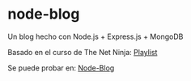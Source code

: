 # node-blog

Un blog hecho con Node.js + Express.js + MongoDB

Basado en el curso de The Net Ninja: [Playlist](https://www.youtube.com/playlist?list=PL4cUxeGkcC9jsz4LDYc6kv3ymONOKxwBU)

Se puede probar en: [Node-Blog](https://immense-waters-61821.herokuapp.com/)
